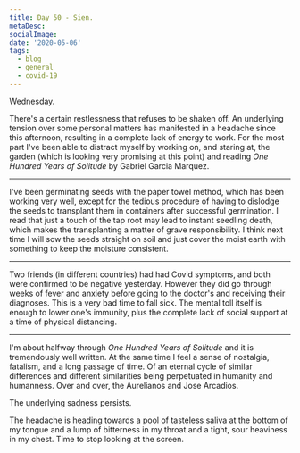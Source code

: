 ```yaml
---
title: Day 50 - Sien.
metaDesc: 
socialImage: 
date: '2020-05-06'
tags:
  - blog
  - general
  - covid-19
---
```


Wednesday.

There's a certain restlessness that refuses to be shaken off. An underlying tension over some personal matters has manifested in a headache since this afternoon, resulting in a  complete lack of energy to work. For the most part I've been able to distract myself by working on, and staring at, the garden (which is looking very promising at this point) and reading *One Hundred Years of Solitude* by Gabriel Garcia Marquez. 

---

I've been germinating seeds with the paper towel method, which has been working very well, except for the tedious procedure of having to dislodge the seeds to transplant them in containers after successful germination. I read that just a touch of the tap root may lead to instant seedling death, which makes the transplanting a matter of grave responsibility. I think next time I will sow the seeds straight on soil and just cover the moist earth with something to keep the moisture consistent.  

---

Two friends (in different countries) had had Covid symptoms, and both were confirmed to be negative yesterday. However they did go through weeks of fever and anxiety before going to the doctor's and receiving their diagnoses. This is a very bad time to fall sick. The mental toll itself is enough to lower one's immunity, plus the complete lack of social support at a time of physical distancing. 

---

I'm about halfway through *One Hundred Years of Solitude* and it is tremendously well written. At the same time I feel a sense of nostalgia, fatalism, and a long passage of time. Of an eternal cycle of similar differences and different similarities being perpetuated in humanity and humanness. Over and over, the Aurelianos and Jose Arcadios. 

The underlying sadness persists. 

The headache is heading towards a pool of tasteless saliva at the bottom of my tongue and a lump of bitterness in my throat and a tight, sour heaviness in my chest. Time to stop looking at the screen. 